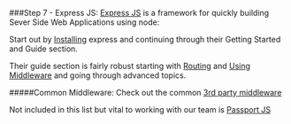 
###Step 7 - Express JS:
[Express JS](http://expressjs.com/) is a framework for quickly building Sever Side Web Applications using node:

Start out by [Installing](http://expressjs.com/starter/installing.html) express and continuing through their Getting Started and Guide section.

Their guide section is fairly robust starting with [Routing](http://expressjs.com/guide/routing.html) and [Using Middleware](http://expressjs.com/guide/using-middleware.html) and going through advanced topics.

#####Common Middleware:
Check out the common [3rd party middleware](http://expressjs.com/resources/middleware.html)

Not included in this list but vital to working with our team is [Passport JS](http://passportjs.org/)